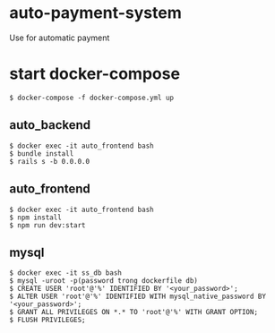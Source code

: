 # auto-payment-system
Use for automatic payment

# start docker-compose
```
$ docker-compose -f docker-compose.yml up
```

## auto_backend
```
$ docker exec -it auto_frontend bash
$ bundle install
$ rails s -b 0.0.0.0
```
## auto_frontend
```
$ docker exec -it auto_frontend bash
$ npm install
$ npm run dev:start
```

## mysql
```
$ docker exec -it ss_db bash
$ mysql -uroot -p(password trong dockerfile db)
$ CREATE USER 'root'@'%' IDENTIFIED BY '<your_password>';
$ ALTER USER 'root'@'%' IDENTIFIED WITH mysql_native_password BY '<your_password>';
$ GRANT ALL PRIVILEGES ON *.* TO 'root'@'%' WITH GRANT OPTION;
$ FLUSH PRIVILEGES;
```